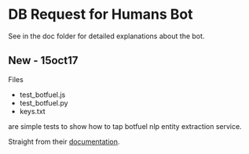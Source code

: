 # DB Request for Humans Bot

See in the doc folder for detailed explanations about the bot.

## New - 15oct17
Files
+ test_botfuel.js
+ test_botfuel.py
+ keys.txt

are simple tests to show how to tap botfuel nlp entity extraction service.  

Straight from their [documentation](https://app.botfuel.io/docs).  


